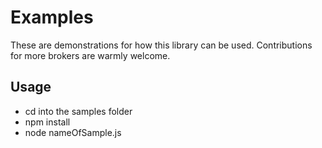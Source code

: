 # Examples

These are demonstrations for how this library can be used. Contributions for more brokers are warmly welcome.

## Usage
- cd into the samples folder
- npm install
- node nameOfSample.js